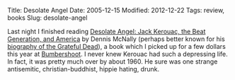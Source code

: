 Title: Desolate Angel
Date: 2005-12-15
Modified: 2012-12-22
Tags: review, books
Slug: desolate-angel

Last night I finished reading <a href="http://www.amazon.com/gp/product/0306812223/qid=1134682730/sr=8-1/ref=pd_bbs_1/104-0671143-1459111?n=507846&s=books&v=glance" >Desolate Angel: Jack Kerouac, the Beat Generation, and America</a> by Dennis McNally (perhaps better known for his <a href="http://www.amazon.com/gp/product/B00069STKI/qid=1134682742/sr=1-2/ref=sr_1_2/104-0671143-1459111?s=books&v=glance&n=283155" >biography of the Grateful Dead</a>), a book which I picked up for a few dollars this year at <a href="http://bumbershoot.org/" >Bumbershoot</a>.
I never knew Kerouac had such a depressing life. In fact, it was pretty much over by about 1960. He sure was one strange antisemitic, christian-buddhist, hippie hating, drunk.
